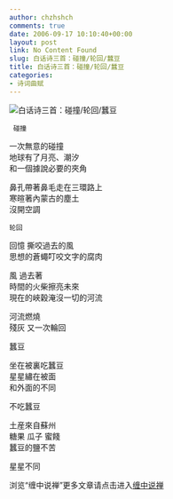 ```yaml
---
author: chzhshch
comments: true
date: 2006-09-17 10:10:40+00:00
layout: post
link: No Content Found
slug: 白话诗三首：碰撞/轮回/蠶豆
title: 白话诗三首：碰撞/轮回/蠶豆
categories:
- 诗词曲赋
---
```


			

                                                                    

![白话诗三首：碰撞/轮回/蠶豆](http://simg.sinajs.cn/blog7style/images/common/sg_trans.gif)

                                                                    

                                                                    

     碰撞

一次無意的碰撞  
地球有了月亮、潮汐  
和一個據說必要的夾角

鼻孔帶著鼻毛走在三環路上  
寒暄著內蒙古的塵土  
沒開空調

    轮回

回憶 撕咬過去的風  
思想的蒼蠅叮咬文字的腐肉

風  過去著  
時間的火柴擦亮未來  
現在的峽穀淹沒一切的河流

河流燃燒  
殘灰   又一次輪回

  蠶豆

坐在被裏吃蠶豆  
星星繡在被面  
和外面的不同

不吃蠶豆  
  
土産來自蘇州  
糖果 瓜子 蜜餞  
蠶豆的鹽不苦

星星不同

浏览“缠中说禅”更多文章请点击进入[缠中说禅](http://blog.sina.com.cn/m/chzhshch)
